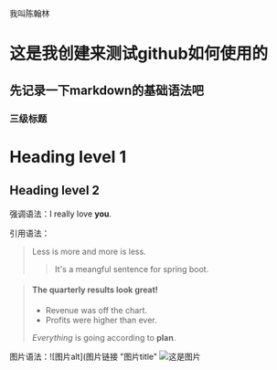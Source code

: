 我叫陈翰林
# 这是我创建来测试github如何使用的
## 先记录一下markdown的基础语法吧
### 三级标题

Heading level 1
===============
Heading level 2
---------------

强调语法：I really love **you**.

引用语法：
> Less is more and more is less.
> > It's a meangful sentence for spring boot.

> #### The quarterly results look great!
>
> - Revenue was off the chart.
> - Profits were higher than ever.
>
>  *Everything* is going according to **plan**.

图片语法：![图片alt](图片链接 "图片title"
![这是图片](/assets/img/philly-magic-garden.jpg "Magic Gardens")
